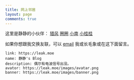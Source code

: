 ```yaml
---
title: 网上邻居
layout: page
comments: true
---
```


这里是静静的小伙伴：
[猎风](https://www.northarea.tech)
[圈圈](https://blog.tse.moe)
[小南](https://xnmoe.com)
[小桂桂](https://aza.moe)

如果你想跟我交换友联，可以 [email](mailto://i@leak.moe) 我或长毛象或在这下面留言。
```
link: https://leak.moe
name: 静静's Blog
description: 偶尔有电波信号出没。
avator: https://leak.moe/images/avatar.png
banner: https://leak.moe/images/banner.png
```
